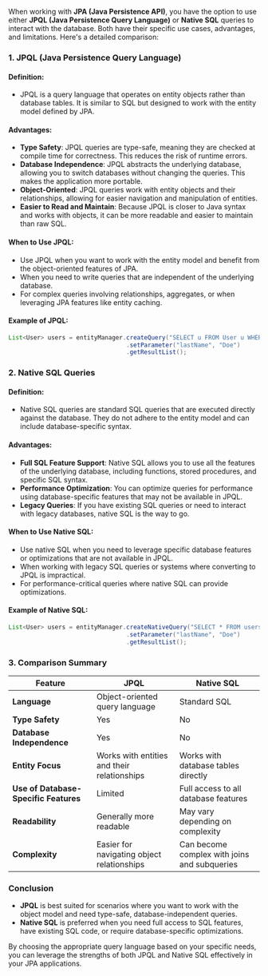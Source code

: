 When working with **JPA (Java Persistence API)**, you have the option to use either **JPQL (Java Persistence Query Language)** or **Native SQL** queries to interact with the database. Both have their specific use cases, advantages, and limitations. Here's a detailed comparison:

### 1. **JPQL (Java Persistence Query Language)**

#### Definition:
- JPQL is a query language that operates on entity objects rather than database tables. It is similar to SQL but designed to work with the entity model defined by JPA.

#### Advantages:
- **Type Safety**: JPQL queries are type-safe, meaning they are checked at compile time for correctness. This reduces the risk of runtime errors.
- **Database Independence**: JPQL abstracts the underlying database, allowing you to switch databases without changing the queries. This makes the application more portable.
- **Object-Oriented**: JPQL queries work with entity objects and their relationships, allowing for easier navigation and manipulation of entities.
- **Easier to Read and Maintain**: Because JPQL is closer to Java syntax and works with objects, it can be more readable and easier to maintain than raw SQL.

#### When to Use JPQL:
- Use JPQL when you want to work with the entity model and benefit from the object-oriented features of JPA.
- When you need to write queries that are independent of the underlying database.
- For complex queries involving relationships, aggregates, or when leveraging JPA features like entity caching.

#### Example of JPQL:
```java
List<User> users = entityManager.createQuery("SELECT u FROM User u WHERE u.lastName = :lastName", User.class)
                                 .setParameter("lastName", "Doe")
                                 .getResultList();
```

### 2. **Native SQL Queries**

#### Definition:
- Native SQL queries are standard SQL queries that are executed directly against the database. They do not adhere to the entity model and can include database-specific syntax.

#### Advantages:
- **Full SQL Feature Support**: Native SQL allows you to use all the features of the underlying database, including functions, stored procedures, and specific SQL syntax.
- **Performance Optimization**: You can optimize queries for performance using database-specific features that may not be available in JPQL.
- **Legacy Queries**: If you have existing SQL queries or need to interact with legacy databases, native SQL is the way to go.

#### When to Use Native SQL:
- Use native SQL when you need to leverage specific database features or optimizations that are not available in JPQL.
- When working with legacy SQL queries or systems where converting to JPQL is impractical.
- For performance-critical queries where native SQL can provide optimizations.

#### Example of Native SQL:
```java
List<User> users = entityManager.createNativeQuery("SELECT * FROM users WHERE last_name = :lastName", User.class)
                                 .setParameter("lastName", "Doe")
                                 .getResultList();
```

### 3. **Comparison Summary**

| Feature                          | JPQL                                      | Native SQL                               |
|----------------------------------|-------------------------------------------|------------------------------------------|
| **Language**                     | Object-oriented query language            | Standard SQL                             |
| **Type Safety**                  | Yes                                       | No                                       |
| **Database Independence**        | Yes                                       | No                                       |
| **Entity Focus**                 | Works with entities and their relationships | Works with database tables directly     |
| **Use of Database-Specific Features** | Limited                                 | Full access to all database features     |
| **Readability**                  | Generally more readable                   | May vary depending on complexity         |
| **Complexity**                   | Easier for navigating object relationships | Can become complex with joins and subqueries |

### Conclusion

- **JPQL** is best suited for scenarios where you want to work with the object model and need type-safe, database-independent queries.
- **Native SQL** is preferred when you need full access to SQL features, have existing SQL code, or require database-specific optimizations.

By choosing the appropriate query language based on your specific needs, you can leverage the strengths of both JPQL and Native SQL effectively in your JPA applications.